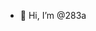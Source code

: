 - 👋 Hi, I’m @283a

<!---
283a/283a is a ✨ special ✨ repository because its `README.md` (this file) appears on your GitHub profile.
You can click the Preview link to take a look at your changes.
--->
